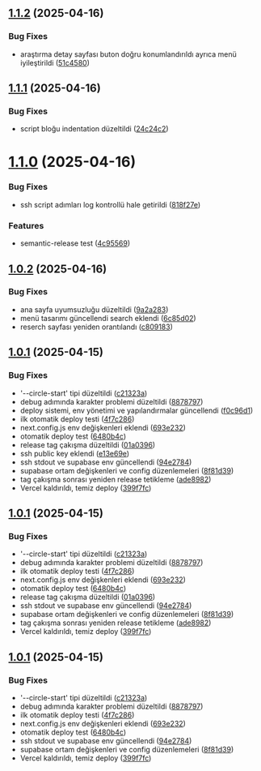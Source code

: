 ## [1.1.2](https://github.com/vacidtaha/tahavacid.com/compare/v1.1.1...v1.1.2) (2025-04-16)


### Bug Fixes

* araştırma detay sayfası buton doğru konumlandırıldı ayrıca menü iyileştirildi ([51c4580](https://github.com/vacidtaha/tahavacid.com/commit/51c45806a998b1ecc34c6e2b00a3026fdfde5d9b))

## [1.1.1](https://github.com/vacidtaha/tahavacid.com/compare/v1.1.0...v1.1.1) (2025-04-16)


### Bug Fixes

* script bloğu indentation düzeltildi ([24c24c2](https://github.com/vacidtaha/tahavacid.com/commit/24c24c22c72279685c3c78b7f7584e09b2272704))

# [1.1.0](https://github.com/vacidtaha/tahavacid.com/compare/v1.0.2...v1.1.0) (2025-04-16)


### Bug Fixes

* ssh script adımları log kontrollü hale getirildi ([818f27e](https://github.com/vacidtaha/tahavacid.com/commit/818f27ef48fc3942fb5217fa890967a73739810e))


### Features

* semantic-release test ([4c95569](https://github.com/vacidtaha/tahavacid.com/commit/4c9556977d0a264038ee21d95812009fa4de9977))

## [1.0.2](https://github.com/vacidtaha/tahavacid.com/compare/v1.0.1...v1.0.2) (2025-04-16)


### Bug Fixes

* ana sayfa uyumsuzluğu düzeltildi ([9a2a283](https://github.com/vacidtaha/tahavacid.com/commit/9a2a2831893108fcbc77c13a0ac7683ba2f01a74))
* menü tasarımı güncellendi search eklendi ([6c85d02](https://github.com/vacidtaha/tahavacid.com/commit/6c85d026128225940aebccacb9a0856ff5a37815))
* reserch sayfası yeniden orantılandı ([c809183](https://github.com/vacidtaha/tahavacid.com/commit/c809183b10bf05560aca6a34791f9d2c7cc503a9))

## [1.0.1](https://github.com/vacidtaha/tahavacid.com/compare/v1.0.0...v1.0.1) (2025-04-15)


### Bug Fixes

* '--circle-start' tipi düzeltildi ([c21323a](https://github.com/vacidtaha/tahavacid.com/commit/c21323ab90a5d3e2de6233b44fc03fa18fbcead1))
* debug adımında karakter problemi düzeltildi ([8878797](https://github.com/vacidtaha/tahavacid.com/commit/8878797e03241c5403eeae300f2eea459aad2756))
* deploy sistemi, env yönetimi ve yapılandırmalar güncellendi ([f0c96d1](https://github.com/vacidtaha/tahavacid.com/commit/f0c96d16faa30cffb5cad6c8daf039e76197d156))
* ilk otomatik deploy testi ([4f7c286](https://github.com/vacidtaha/tahavacid.com/commit/4f7c2864d30bb306bbf7cb70e8ea19eff46c60ba))
* next.config.js env değişkenleri eklendi ([693e232](https://github.com/vacidtaha/tahavacid.com/commit/693e232f24844a2c9f3805956538aa7ccd3b064c))
* otomatik deploy test ([6480b4c](https://github.com/vacidtaha/tahavacid.com/commit/6480b4cd21ef2ba5ab5ee188a65cba9fe9704211))
* release tag çakışma düzeltildi ([01a0396](https://github.com/vacidtaha/tahavacid.com/commit/01a0396645bb2c171ca49b46f64f7b63037c7d43))
* ssh public key eklendi ([e13e69e](https://github.com/vacidtaha/tahavacid.com/commit/e13e69ea964627d13fa930e0773f1b45587bc64f))
* ssh stdout ve supabase env güncellendi ([94e2784](https://github.com/vacidtaha/tahavacid.com/commit/94e2784d2108033b6e6e410ed36aa73d96abec47))
* supabase ortam değişkenleri ve config düzenlemeleri ([8f81d39](https://github.com/vacidtaha/tahavacid.com/commit/8f81d39e80420645d12ef785b0835f4a628fa894))
* tag çakışma sonrası yeniden release tetikleme ([ade8982](https://github.com/vacidtaha/tahavacid.com/commit/ade898292d09fce9c5685aa926c84ba920fe375f))
* Vercel kaldırıldı, temiz deploy ([399f7fc](https://github.com/vacidtaha/tahavacid.com/commit/399f7fc852675a76eb0b1ef1b665685d000d127d))

## [1.0.1](https://github.com/vacidtaha/tahavacid.com/compare/v1.0.0...v1.0.1) (2025-04-15)


### Bug Fixes

* '--circle-start' tipi düzeltildi ([c21323a](https://github.com/vacidtaha/tahavacid.com/commit/c21323ab90a5d3e2de6233b44fc03fa18fbcead1))
* debug adımında karakter problemi düzeltildi ([8878797](https://github.com/vacidtaha/tahavacid.com/commit/8878797e03241c5403eeae300f2eea459aad2756))
* ilk otomatik deploy testi ([4f7c286](https://github.com/vacidtaha/tahavacid.com/commit/4f7c2864d30bb306bbf7cb70e8ea19eff46c60ba))
* next.config.js env değişkenleri eklendi ([693e232](https://github.com/vacidtaha/tahavacid.com/commit/693e232f24844a2c9f3805956538aa7ccd3b064c))
* otomatik deploy test ([6480b4c](https://github.com/vacidtaha/tahavacid.com/commit/6480b4cd21ef2ba5ab5ee188a65cba9fe9704211))
* release tag çakışma düzeltildi ([01a0396](https://github.com/vacidtaha/tahavacid.com/commit/01a0396645bb2c171ca49b46f64f7b63037c7d43))
* ssh stdout ve supabase env güncellendi ([94e2784](https://github.com/vacidtaha/tahavacid.com/commit/94e2784d2108033b6e6e410ed36aa73d96abec47))
* supabase ortam değişkenleri ve config düzenlemeleri ([8f81d39](https://github.com/vacidtaha/tahavacid.com/commit/8f81d39e80420645d12ef785b0835f4a628fa894))
* tag çakışma sonrası yeniden release tetikleme ([ade8982](https://github.com/vacidtaha/tahavacid.com/commit/ade898292d09fce9c5685aa926c84ba920fe375f))
* Vercel kaldırıldı, temiz deploy ([399f7fc](https://github.com/vacidtaha/tahavacid.com/commit/399f7fc852675a76eb0b1ef1b665685d000d127d))

## [1.0.1](https://github.com/vacidtaha/tahavacid.com/compare/v1.0.0...v1.0.1) (2025-04-15)


### Bug Fixes

* '--circle-start' tipi düzeltildi ([c21323a](https://github.com/vacidtaha/tahavacid.com/commit/c21323ab90a5d3e2de6233b44fc03fa18fbcead1))
* debug adımında karakter problemi düzeltildi ([8878797](https://github.com/vacidtaha/tahavacid.com/commit/8878797e03241c5403eeae300f2eea459aad2756))
* ilk otomatik deploy testi ([4f7c286](https://github.com/vacidtaha/tahavacid.com/commit/4f7c2864d30bb306bbf7cb70e8ea19eff46c60ba))
* next.config.js env değişkenleri eklendi ([693e232](https://github.com/vacidtaha/tahavacid.com/commit/693e232f24844a2c9f3805956538aa7ccd3b064c))
* otomatik deploy test ([6480b4c](https://github.com/vacidtaha/tahavacid.com/commit/6480b4cd21ef2ba5ab5ee188a65cba9fe9704211))
* ssh stdout ve supabase env güncellendi ([94e2784](https://github.com/vacidtaha/tahavacid.com/commit/94e2784d2108033b6e6e410ed36aa73d96abec47))
* supabase ortam değişkenleri ve config düzenlemeleri ([8f81d39](https://github.com/vacidtaha/tahavacid.com/commit/8f81d39e80420645d12ef785b0835f4a628fa894))
* Vercel kaldırıldı, temiz deploy ([399f7fc](https://github.com/vacidtaha/tahavacid.com/commit/399f7fc852675a76eb0b1ef1b665685d000d127d))
